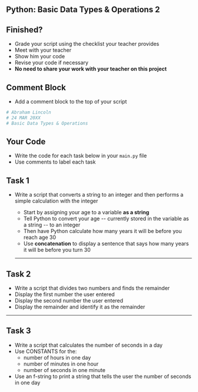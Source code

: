 ## Python: Basic Data Types & Operations 2

## Finished?

- Grade your script using the checklist your teacher provides
- Meet with your teacher
- Show him your code
- Revise your code if necessary
- **No need to share your work with your teacher on this project**

## Comment Block

- Add a comment block to the top of your script
```python
# Abraham Lincoln
# 24 MAR 20XX
# Basic Data Types & Operations
```

## Your Code

- Write the code for each task below in your `main.py` file
- Use comments to label each task
  
## Task 1

- Write a script that converts a string to an integer and then performs a simple calculation with the integer
  - Start by assigning your age to a variable **as a string**
  - Tell Python to convert your age -- currently stored in the variable as a string -- to an integer
  - Then have Python calculate how many years it will be before you reach age 30
  - Use **concatenation** to display a sentence that says how many years it will be before you turn 30

  ---

## Task 2

- Write a script that divides two numbers and finds the remainder
- Display the first number the user entered
- Display the second number the user entered
- Display the remainder and identify it as the remainder

---

## Task 3

- Write a script that calculates the number of seconds in a day
- Use CONSTANTS for the:
    - number of hours in one day
    - number of minutes in one hour
    - number of seconds in one minute
- Use an f-string to print a string that tells the user the number of seconds in one day


